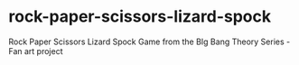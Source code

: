 # rock-paper-scissors-lizard-spock
Rock Paper Scissors Lizard Spock Game from the BIg Bang Theory Series - Fan art project

